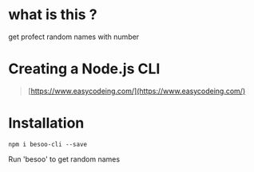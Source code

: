 # what is this ?
get profect random names with number 

# Creating a Node.js CLI
> [https://www.easycodeing.com/](https://www.easycodeing.com/)

# Installation
`npm i besoo-cli --save`

Run 'besoo' to get random names  
